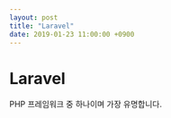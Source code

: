 ```yaml
---
layout: post
title: "Laravel"
date: 2019-01-23 11:00:00 +0900
---
```


# Laravel

PHP 프레임워크 중 하나이며 가장 유명합니다.
